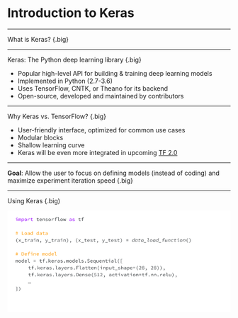 # Introduction to Keras

---

What is Keras? {.big}

---

Keras: The Python deep learning library {.big}

* Popular high-level API for building & training deep learning models
* Implemented in Python (2.7-3.6)
* Uses TensorFlow, CNTK, or Theano for its backend
* Open-source, developed and maintained by contributors 

<!--
A collection of high-level APIs that support neural network for deep learning modeling.  Can be used on several backend implementations, eg: TF, CNTK, Theano.
Microsoft Cognitive Toolkit, previously known as CNTK
* A deep learning framework developed by Microsoft Research. Microsoft Cognitive Toolkit describes neural networks as a series of computational steps via a directed graph
* Developer: Microsoft Research

Theano
* A Python library and optimizing compiler for manipulating and evaluating mathematical expressions, especially matrix-valued ones. In Theano, computations are expressed using a NumPy-esque syntax and compiled to run efficiently on either CPU or GPU architectures.
* Developer(s): Montreal Institute for Learning Algorithms (MILA), University of Montreal
-->

---

Why Keras vs. TensorFlow? {.big}

* User-friendly interface, optimized for common use cases
* Modular blocks
* Shallow learning curve
* Keras will be even more integrated in upcoming [TF 2.0](https://www.tensorflow.org/community/roadmap)

<!--
User friendly
* High level APIs - provides a scikit-learn type APIs
* Hides complexity of the backend engine (TF, etc)

Modular blocks
* Using Keras is much like dealing with Lego blocks
* Support a large set of neural network models, eg: fully connected, convolutional, pooling, recurrent, embedding, etc.
* These models can be combined to build more complex models

Shallow learning curve
* Great place for beginners to start
* It’s build to help developers perform quick tests, proof of concepts and experiments before going full scale
* Hopefully allow non-ML developers to solve their ML problems themselves with little overhead
-->

---

**Goal**: Allow the user to focus on defining models (instead of coding) and maximize experiment iteration speed {.big}

---

Using Keras {.big)

![](res/introkeras01.png)

<!--
Load
* As usual either use the built-in data loader function when available, or write one for your specific data set
* Data sets can potentially divided into: Training set, Validation set, Test set
* For simplicity, we’ll work with Training and Test set in this example

Define
* Model is defined by sequencing together pre-built layers
* It typically consists of input layer, one or more hidden layers in the middle which does the learning, and an output layer
* We’ll go through a concrete example in the upcoming Image Classification with Keras colab

Neural Net
* We will go deep into neural network model discussion in a couple of weeks but for now focus getting comfortable with Keras APIs and coding flow

---

Sample Code {.big}

![](res/introkeras02.png)

Compile
* As the model train, you can influence how it improve the model between iterations by specifying: Optimizer, Loss Function, Metrics

Train
* Call model.fit() to start model training
* Training data in x_train
* Training labels in y_train
* Feed the training data 5 times
* Return: History object containing training accuracy and loss values in each iterations

Evaluate
* Call model.evaluate() to evaluate the model quality
* Use a separate test dataset to independently assess quality
* Return: evaluation accuracy and loss values

---

# Your Turn

[Image Classification with Keras](https://colab.sandbox.google.com/drive/1OfhoB99E9h7SMWMXwBRLs54aGUMcwXFF)

